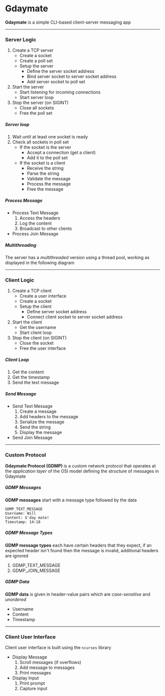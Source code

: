 # Gdaymate

**Gdaymate** is a simple CLI-based client-server messaging app

---

### Server Logic

1. Create a TCP server
	- Create a socket
	- Create a poll set
	- Setup the server
		- Define the server socket address
		- Bind server socket to server socket address
		- Add server socket to poll set
1. Start the server
	- Start listening for incoming connections
	- Start server loop
2. Stop the server (on SIGINT)
	- Close all sockets
	- Free the poll set
	

##### Server loop

1. Wait until at least one socket is ready
2. Check all sockets in poll set
	- If the socket is the server
		- Accept a connection (get a client)
		- Add it to the poll set
	- If the socket is a client
		- Receive the string
		- Parse the string
		- Validate the message
		- Process the message
		- Free the message
		  
##### Process Message

- Process Text Message
	1. Access the headers
	2. Log the content
	3. Broadcast to other clients
- Process Join Message

##### Multithreading

The server has a *multithreaded*  version using a thread pool, working as displayed in the following diagram

---

### Client Logic

1. Create a TCP client
	- Create a user interface
	- Create a socket
	- Setup the client
		- Define server socket address
		- Connect client socket to server socket address
1. Start the client
	- Get the username
	- Start client loop
2. Stop the client (on SIGINT)
	- Close the socket
	- Free the user interface

##### Client Loop

1. Get the content
2. Get the timestamp
3. Send the text message

##### Send Message

- Send Text Message
	1. Create a message
	2. Add headers to the message
	3. Serialize the message
	4. Send the string
	5. Display the message
- Send Join Message

---

### Custom Protocol

**Gdaymate Protocol (GDMP)** is a custom network protocol that operates at the *application layer* of the OSI model defining the structure of messages in Gdaymate

##### GDMP Messages

**GDMP messages** start with a message type followed by the data

```
GDMP_TEXT_MESSAGE
Username: Will
Content: G'day mate!
Timestamp: 14:18
```

##### GDMP Message Types

**GDMP message types** each have certain headers that they expect, if an expected header isn't found then the message is invalid, additional headers are ignored

1. GDMP_TEXT_MESSAGE
2. GDMP_JOIN_MESSAGE

##### GDMP Data

**GDMP data** is given in header-value pairs which are *case-sensitive* and *unordered*

- Username
- Content
- Timestamp

---

### Client User Interface

Client user interface is built using the `ncurses` library

- Display Message
	1. Scroll messages (if overflows)
	2. Add message to messages
	3. Print messages
- Display Input
	1. Print prompt
	2. Capture input
